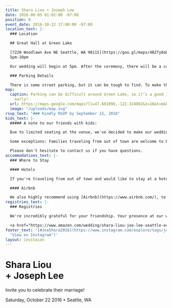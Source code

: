 ```yaml
---
title: Shara Liou + Joseph Lee
date: 2016-06-05 01:02:00 -07:00
position: 0
event_date: 2016-10-22 17:00:00 -07:00
location_text: |-
  ### Location

  ## Great Hall at Green Lake

  [7220 Woodlawn Ave NE Seattle, WA 98115](https://goo.gl/maps/4BZfy8oDGy12 "View on Google Maps")<br/>
  5pm-10pm

  Our wedding will begin at 5pm. After the ceremony, there will be a cocktail hour, followed by a tasty dinner, and lots of enthusiastic dancing. The dress code is semi-formal. Strut your stuff!

  ### Parking Details

  There is some street parking, but it can be tough to find. To make things a bit easier, we’ve reserved a limited amount of parking spots at [Seattle Formosan Christian Church: 333 NE 76th St](https://goo.gl/maps/Mvczd37yaHC2). If all else fails, you can also pay $8 for parking under PCC grocery.
map:
  caption: Parking can be difficult around Green Lake, so it’s a good idea to come
    early!
  url: https://maps.google.com/maps?ll=47.681098,-122.324802&z=16&t=m&hl=en-US&gl=US&mapclient=embed&daddr=Great%20Hall%20at%20Green%20Lake%207220%20Woodlawn%20Ave%20NE%20Seattle%2C%20WA%2098115@47.6810985,-122.3248016
  image: "/uploads/map.svg"
rsvp_text: "### Kindly RSVP by September 15, 2016"
kids_text: |-
  ##### A note to our friends with kids:

  Due to limited seating at the venue, we've decided to make our wedding an adult-only event. We hope this advance notice means you're still able to celebrate our big day and you'll enjoy having the evening off!

  Some exceptions: Families traveling from out of town are welcome to bring their children. If you have a newborn, we're eager to meet them at the wedding!

  Please don't hesitate to contact us if you have questions.
accommodations_text: |-
  ### Where to Stay

  #### Hotels

  If you're traveling from out of town and would like to stay at a hotel, we recommend staying at [University Inn](http://www.universityinnseattle.com/), [Watertown Hotel](http://www.watertownseattle.com/), or [Hotel Deca](http://www.hoteldeca.com/). These hotels are a short drive away from our wedding venue, [Great Hall at Green Lake](https://goo.gl/maps/4BZfy8oDGy12). (Insider tip: Use the code **WED** to get a discounted rate on your room at University Inn and Watertown Hotel.)

  #### Airbnb

  We also highly recommend using [Airbnb](https://www.airbnb.com/), to find a unique place that suits your needs. If it's your first time using Airbnb, [sign up here for $30 off your first reservation](https://www.airbnb.com/c/sliou11).
registries_text: |-
  ### Registries

  We're incredibly grateful for your friendship. Your presence at our wedding is enough of a gift to us! That said, if you'd like to contribute to this new and exciting chapter in our lives, please visit our registries at [Amazon](https://www.amazon.com/wedding/shara-liou-joe-lee-seattle-october-2016/registry/324Q8TYP7EUML "View our Amazon Registry") and [Macy's](http://www1.macys.com/registry/wedding/guest/?registryId=6623546 "View Our Registry on Macy's").

  <a href="https://www.amazon.com/wedding/shara-liou-joe-lee-seattle-october-2016/registry/324Q8TYP7EUML" title="View our Amazon Registry" class="button"><i class="fa fa-amazon" aria-hidden="true"></i>Amazon</a> <a href="http://www1.macys.com/registry/wedding/guest/?registryId=6623546" title="View Our Registry on Macy's" class="button">Macy’s</a>
footer_text: '[#JoeShara2016](https://www.instagram.com/explore/tags/joeshara2016/
  "View on Instagram")'
layout: invitaion
---
```


# Shara Liou <br/>+ Joseph Lee

Invite you to celebrate their marriage!

Saturday, October 22 2016 • Seattle, WA